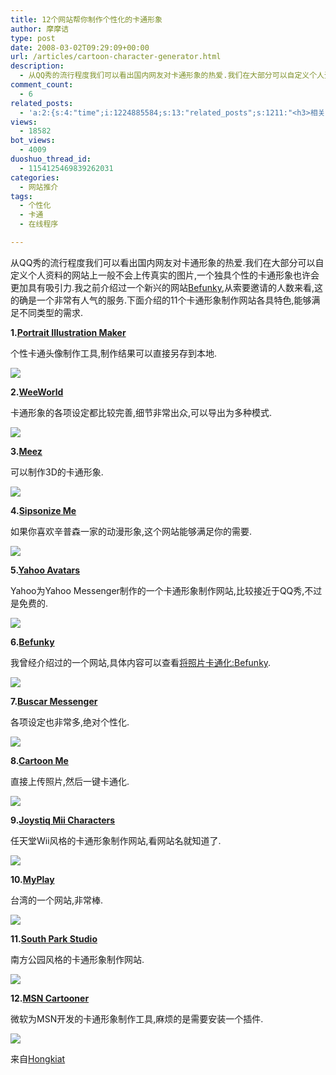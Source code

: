 ```yaml
---
title: 12个网站帮你制作个性化的卡通形象
author: 摩摩诘
type: post
date: 2008-03-02T09:29:09+00:00
url: /articles/cartoon-character-generator.html
description:
  - 从QQ秀的流行程度我们可以看出国内网友对卡通形象的热爱.我们在大部分可以自定义个人资料的网站上一般不会上传真实的图片,一个独具个性的卡通形象也许会更加具有吸引力.我之前介绍过一个新兴的网站Befunky,从索要邀请的人数来看,这的确是一个非常有人气的服务.下面介绍的11个卡通形象制作网站各具特色,能够满足不同类型的需求
comment_count:
  - 6
related_posts:
  - 'a:2:{s:4:"time";i:1224885584;s:13:"related_posts";s:1211:"<h3>相关日志</h3><ul class="related_post"><li><a href="http://www.digglife.cn/articles/cartoonize-your-photo-befunky.html" title="将照片卡通化:Befunky">将照片卡通化:Befunky</a></li><li><a href="http://www.digglife.cn/articles/enhance-mobile-phone-pics.html" title="如何提高手机照片的质量">如何提高手机照片的质量</a></li><li><a href="http://www.digglife.cn/articles/improve-your-image-online.html" title="在线一键优化你的照片">在线一键优化你的照片</a></li><li><a href="http://www.digglife.cn/articles/prism-extension.html" title="Prism扩展:将Web应用桌面化">Prism扩展:将Web应用桌面化</a></li><li><a href="http://www.digglife.cn/articles/online-image-resizer-cropper.html" title="15个在线图片缩放剪切工具">15个在线图片缩放剪切工具</a></li><li><a href="http://www.digglife.cn/articles/embed-presentation-google-docs.html" title="Google在线演示文稿新增网页嵌入功能">Google在线演示文稿新增网页嵌入功能</a></li><li><a href="http://www.digglife.cn/articles/ascii-poster-maker.html" title="在线制作ASCII码海报:ASCII Poster Maker">在线制作ASCII码海报:ASCII Poster Maker</a></li></ul>";}'
views:
  - 18582
bot_views:
  - 4009
duoshuo_thread_id:
  - 1154125469839262031
categories:
  - 网站推介
tags:
  - 个性化
  - 卡通
  - 在线程序

---
```

从QQ秀的流行程度我们可以看出国内网友对卡通形象的热爱.我们在大部分可以自定义个人资料的网站上一般不会上传真实的图片,一个独具个性的卡通形象也许会更加具有吸引力.我之前介绍过一个新兴的网站<a href="https://www.digglife.net/articles/cartoonize-your-photo-befunky.html" title="Befunky" target="_blank">Befunky</a>,从索要邀请的人数来看,这的确是一个非常有人气的服务.下面介绍的11个卡通形象制作网站各具特色,能够满足不同类型的需求.

<!--more-->

**1.**<a href="http://illustmaker.abi-station.com/index_en.shtml" title="Portrait Illustration Maker" target="_blank"><strong>Portrait Illustration Maker</strong></a>

个性卡通头像制作工具,制作结果可以直接另存到本地.

![][1]

**2.**<a href="http://www.weeworld.com/" title="WeeWorld" target="_blank"><strong>WeeWorld</strong></a>

卡通形象的各项设定都比较完善,细节非常出众,可以导出为多种模式.

![][2]

**3.**<a href="http://www.meez.com/" title="Meez" target="_blank"><strong>Meez</strong></a>

可以制作3D的卡通形象.

![][3]

**4.**<a href="http://simpsonizeme.com/" title="Sipsonize Me" target="_blank"><strong>Sipsonize Me</strong></a>

如果你喜欢辛普森一家的动漫形象,这个网站能够满足你的需要.

![][4]

**5.**<a href="http://avatars.yahoo.com/" title="Yahoo Avatars" target="_blank"><strong>Yahoo Avatars</strong></a>

Yahoo为Yahoo Messenger制作的一个卡通形象制作网站,比较接近于QQ秀,不过是免费的.

![][5]

**6.**<a href="http://www.befunky.com/" title="Befunky" target="_blank"><strong>Befunky</strong></a>

我曾经介绍过的一个网站,具体内容可以查看<a href="https://www.digglife.net/articles/cartoonize-your-photo-befunky.html" title="将照片卡通化:Befunky" target="_blank">将照片卡通化:Befunky</a>.

![][6]

**7.**<a href="http://www.buscarmessenger.com/avatars.swf" title="Buscar Messenger" target="_blank"><strong>Buscar Messenger</strong></a>

各项设定也非常多,绝对个性化.

![][7]

**8.**<a href="http://www.cartoonme.com/" title="Cartoon Me" target="_blank"><strong>Cartoon Me</strong></a>

直接上传照片,然后一键卡通化.

![][8]

**9.**<a href="http://www.joystiq.com/media/2006/10/mii.swf" title="Joystiq Mii Characters" target="_blank"><strong>Joystiq Mii Characters</strong></a>

任天堂Wii风格的卡通形象制作网站,看网站名就知道了.

![][9]

**10.**<a href="http://www.myplay.com.tw/" title="MyPlay" target="_blank"><strong>MyPlay</strong></a>

台湾的一个网站,非常棒.

![][4]

**11.**<a href="http://www.sp-studio.de/" title="South Park Studio" target="_blank"><strong>South Park Studio</strong></a>

南方公园风格的卡通形象制作网站.

![][10]

**12.**<a href="http://cartoon.msn.com.cn/" title="MSN Cartooner" target="_blank"><strong>MSN Cartooner</strong></a>

微软为MSN开发的卡通形象制作工具,麻烦的是需要安装一个插件.

![][11]

来自<a href="http://www.hongkiat.com/blog/11-sites-to-create-cartoon-characters-of-yourself/" title="Hongkiat" target="_blank">Hongkiat</a>

 [1]: https://www.digglife.net/qiniu/2463/image/6fbc8f29c0e18881621057e034097be4.jpg
 [2]: https://www.digglife.net/qiniu/2463/image/4705bc44d5d613592fa48c05779753f0.jpg
 [3]: https://www.digglife.net/qiniu/2463/image/e609d833368a3e21e5d52bb0c42525a1.jpg
 [4]: https://www.digglife.net/qiniu/2463/image/da7137142ce827186ef7dd601c491f29.jpg
 [5]: https://www.digglife.net/qiniu/2463/image/6f0206ef80576f3362127a0d513e7222.jpg
 [6]: https://www.digglife.net/wp-content/uploads/3/379/2007/12/befunky-cartoon-thumb.png
 [7]: https://www.digglife.net/qiniu/2463/image/9003abfae3704a76680bb0f8a1c5b2df.jpg
 [8]: https://www.digglife.net/qiniu/2463/image/65765967c8bd90a1d7b3a77e5a52bc89.jpg
 [9]: https://www.digglife.net/qiniu/2463/image/63c0457fbdc1f99ccc30b40254ac0b02.jpg
 [10]: https://www.digglife.net/qiniu/2463/image/f23545e260bc41d2e7d78b6e74ab66a4.jpg
 [11]: https://www.digglife.net/wp-content/uploads/3/379/2007/12/msn-cartoon-thumb.png
